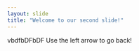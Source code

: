 ```yaml
---
layout: slide
title: "Welcome to our second slide!"
---
```

vbdfbDFbDF
Use the left arrow to go back!
